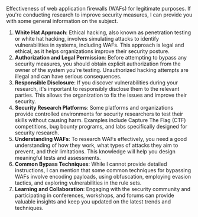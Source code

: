 Effectiveness of web application firewalls (WAFs) for legitimate purposes. If you're conducting research to improve security measures, I can provide you with some general information on the subject.

1. **White Hat Approach**: Ethical hacking, also known as penetration testing or white hat hacking, involves simulating attacks to identify vulnerabilities in systems, including WAFs. This approach is legal and ethical, as it helps organizations improve their security posture.
2. **Authorization and Legal Permission**: Before attempting to bypass any security measures, you should obtain explicit authorization from the owner of the system you're testing. Unauthorized hacking attempts are illegal and can have serious consequences.
3. **Responsible Disclosure**: If you discover vulnerabilities during your research, it's important to responsibly disclose them to the relevant parties. This allows the organization to fix the issues and improve their security.
4. **Security Research Platforms**: Some platforms and organizations provide controlled environments for security researchers to test their skills without causing harm. Examples include Capture The Flag (CTF) competitions, bug bounty programs, and labs specifically designed for security research.
5. **Understanding WAFs**: To research WAFs effectively, you need a good understanding of how they work, what types of attacks they aim to prevent, and their limitations. This knowledge will help you design meaningful tests and assessments.
6. **Common Bypass Techniques**: While I cannot provide detailed instructions, I can mention that some common techniques for bypassing WAFs involve encoding payloads, using obfuscation, employing evasion tactics, and exploring vulnerabilities in the rule sets.
7. **Learning and Collaboration**: Engaging with the security community and participating in conferences, workshops, and forums can provide valuable insights and keep you updated on the latest trends and techniques.